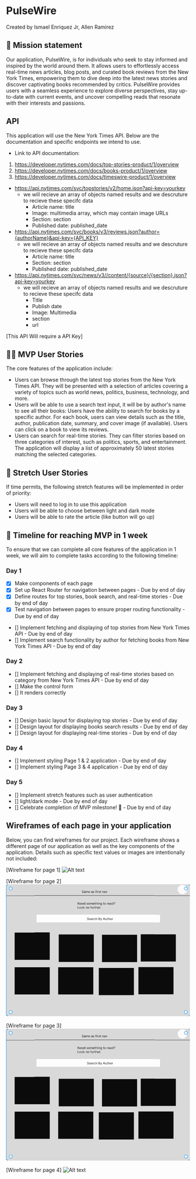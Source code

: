 # PulseWire

Created by Ismael Enriquez Jr, Allen Ramirez

## 🚀 Mission statement

Our application, PulseWire, is for individuals who seek to stay informed and inspired by the world around them. It allows users to effortlessly access real-time news articles, blog posts, and curated book reviews from the New York Times, empowering them to dive deep into the latest news stories and discover captivating books recommended by critics. PulseWire provides users with a seamless experience to explore diverse perspectives, stay up-to-date with current events, and uncover compelling reads that resonate with their interests and passions.

## API

This application will use the New York Times API. Below are the documentation and specific endpoints we intend to use.

- Link to API documentation:

1. https://developer.nytimes.com/docs/top-stories-product/1/overview
2. https://developer.nytimes.com/docs/books-product/1/overview
3. https://developer.nytimes.com/docs/timeswire-product/1/overview

<!-- add info on how you will get to the articles -->

- https://api.nytimes.com/svc/topstories/v2/home.json?api-key=yourkey
  - we will recieve an array of objects named results and we descruture to recieve these specifc data
    - Article name: title
    - Image: multimedia array, which may contain image URLs
    - Section: section
    - Published date: published_date
- https://api.nytimes.com/svc/books/v3/reviews.json?author={authorName}&api-key={API_KEY}
  - we will recieve an array of objects named results and we descruture to recieve these specifc data
    - Article name: title
    - Section: section
    - Published date: published_date
- https://api.nytimes.com/svc/news/v3//content/{source}/{section}.json?api-key=yourkey
  - we will recieve an array of objects named results and we descruture to recieve these specifc data
    - Title
    - Publish date
    - Image: Multimedia
    - section
    - url

[This API Will require a API Key]

## 👩‍💻 MVP User Stories

The core features of the application include:

- Users can browse through the latest top stories from the New York Times API. They will be presented with a selection of articles covering a variety of topics such as world news, politics, business, technology, and more.
- Users will be able to use a search text input, it will be by author's name to see all their books: Users have the ability to search for books by a specific author. For each book, users can view details such as the title, author, publication date, summary, and cover image (if available). Users can click on a book to view its reviews.
- Users can search for real-time stories. They can filter stories based on three categories of interest, such as politics, sports, and entertainment. The application will display a list of approximately 50 latest stories matching the selected categories.

## 🤔 Stretch User Stories

If time permits, the following stretch features will be implemented in order of priority:

- Users will need to log in to use this application
- Users will be able to choose between light and dark mode
- Users will be able to rate the article (like button will go up)

## 📆 Timeline for reaching MVP in 1 week

To ensure that we can complete all core features of the application in 1 week, we will aim to complete tasks according to the following timeline:

### Day 1

- [x] Make components of each page
- [x] Set up React Router for navigation between pages - Due by end of day
- [x] Define routes for top stories, book search, and real-time stories - Due by end of day
- [x] Test navigation between pages to ensure proper routing functionality - Due by end of day
- [] Implement fetching and displaying of top stories from New York Times API - Due by end of day
- [] Implement search functionality by author for fetching books from New York Times API - Due by end of day

### Day 2

- [] Implement fetching and displaying of real-time stories based on category from New York Times API - Due by end of day
- [] Make the control form
- [] It renders correctly

### Day 3

<!-- add basic styling so that your functionality looks ok -->

- [] Design basic layout for displaying top stories - Due by end of day
- [] Design layout for displaying books search results - Due by end of day
- [] Design layout for displaying real-time stories - Due by end of day

### Day 4

<!-- add more styling if needed -->

- [] Implement styling Page 1 & 2 application - Due by end of day
- [] Implement styling Page 3 & 4 application - Due by end of day

### Day 5

- [] Implement stretch features such as user authentication
- [] light/dark mode - Due by end of day
- [] Celebrate completion of MVP milestone! 🎉 - Due by end of day

## Wireframes of each page in your application

Below, you can find wireframes for our project. Each wireframe shows a different page of our application as well as the key components of the application. Details such as specific text values or images are intentionally not included:

[Wireframe for page 1]
![Alt text](./image/First%20Page.png)

[Wireframe for page 2]
![Alt text](./image/Second%20Page.png)

[Wireframe for page 3]
![Alt text](./image/Second%20Page.png)

[Wireframe for page 4]
![Alt text](./image/Login%20Page.png)
